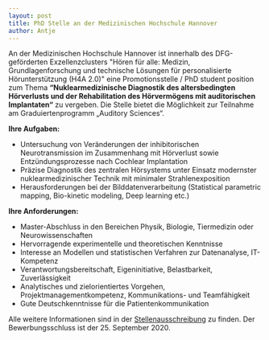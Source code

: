 ```yaml
---
layout: post
title: PhD Stelle an der Medizinischen Hochschule Hannover
author: Antje
---
```


An der Medizinischen Hochschule Hannover ist innerhalb des DFG-geförderten Exzellenzclusters "Hören für alle: Medizin, Grundlagenforschung und technische Lösungen für personalisierte Hörunterstützung (H4A 2.0)" eine Promotionsstelle / PhD student position zum Thema **“Nuklearmedizinische Diagnostik des altersbedingten Hörverlusts und der Rehabilitation des Hörvermögens mit auditorischen Implantaten“** zu vergeben.
Die Stelle bietet die Möglichkeit zur Teilnahme am Graduiertenprogramm „Auditory Sciences“.

**Ihre Aufgaben:**
* Untersuchung von Veränderungen der inhibitorischen Neurotransmission im Zusammenhang mit Hörverlust sowie Entzündungsprozesse nach Cochlear Implantation
* Präzise Diagnostik des zentralen Hörsystems unter Einsatz modernster nuklearmedizinischer Technik mit minimaler Strahlenexposition
* Herausforderungen bei der Bilddatenverarbeitung (Statistical parametric mapping, Bio-kinetic modeling, Deep learning etc.)

**Ihre Anforderungen:**
* Master-Abschluss in den Bereichen Physik, Biologie, Tiermedizin oder Neurowissenschaften
* Hervorragende experimentelle und theoretischen Kenntnisse
* Interesse an Modellen und statistischen Verfahren zur Datenanalyse, IT-Kompetenz
* Verantwortungsbereitschaft, Eigeninitiative, Belastbarkeit, Zuverlässigkeit
* Analytisches und zielorientiertes Vorgehen, Projektmanagementkompetenz, Kommunikations- und Teamfähigkeit
* Gute Deutschkenntnisse für die Patientenkommunikation


Alle weitere Informationen sind in der [Stellenausschreibung](dokumente/ausschreibungen_jobboerse/2020-08-20_MHHannover.pdf) zu finden.
Der Bewerbungsschluss ist der 25. September 2020.
